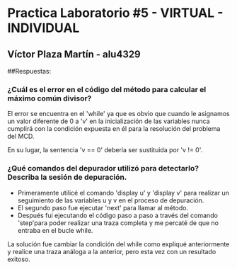 # Practica Laboratorio #5 - VIRTUAL - INDIVIDUAL

## Víctor Plaza Martín - alu4329

##Respuestas:

### ¿Cuál es el error en el código del método para calcular el máximo común divisor?

El error se encuentra en el 'while' ya que es obvio que cuando le asignamos un valor diferente de 0 a 'v' en la inicialización de las variables nunca cumplirá con la condición expuesta en él para la resolución del problema del MCD.

En su lugar, la sentencia 'v == 0' debería ser sustituida por 'v != 0'.


### ¿Qué comandos del depurador utilizó para detectarlo? Describa la sesión de depuración.

* Primeramente utilicé el comando 'display u' y 'display v' para realizar un seguimiento de las variables u y v en el proceso de depuración.
* El segundo paso fue ejecutar 'next' para llamar al método.
* Después fui ejecutando el código paso a paso a través del comando 'step'para poder realizar una traza completa y me percaté de que no entraba en el bucle while.


La solución fue cambiar la condición del while como expliqué anteriormente y realice una traza análoga a la anterior, pero esta vez con un resultado exitoso.
